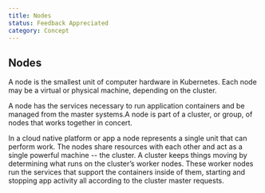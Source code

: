 ```yaml
---
title: Nodes
status: Feedback Appreciated
category: Concept
---
```

## Nodes

A node is the smallest unit of computer hardware in Kubernetes. Each node may be a virtual or physical machine, depending on the cluster.  

A node has the services necessary to run application containers and be managed from the master systems.A node is part of a cluster, or group, of nodes that works together in concert.

In a cloud native platform or app a node represents a single unit that can perform work. The nodes share resources with each other and act as a single powerful machine -- the cluster. A cluster keeps things moving by determining what runs on the cluster’s worker nodes. These worker nodes run the services that support the containers inside of them, starting and stopping app activity all according to the cluster master requests.

